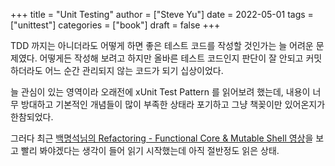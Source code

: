 +++
title = "Unit Testing"
author = ["Steve Yu"]
date = 2022-05-01
tags = ["unittest"]
categories = ["book"]
draft = false
+++

TDD 까지는 아니더라도 어떻게 하면 좋은 테스트 코드를 작성할 것인가는 늘 어려운 문제였다. 어떻게든 작성해 보려고 하지만 올바른 테스트 코드인지 판단이 잘 안되고 커밋하더라도 어느 순간 관리되지 않는 코드가 되기 십상이었다.

늘 관심이 있는 영역이라 오래전에 xUnit Test Pattern 를 읽어보려 했는데, 내용이 너무 방대하고 기본적인 개념들이 많이 부족한 상태라 포기하고 그냥 책꽂이만 있어온지가 한참되었다.

그러다 최근 [백명석님의 Refactoring - Functional Core &amp; Mutable Shell 영상](https://www.youtube.com/watch?v=Qr_FxgpMuWA)을 보고 빨리 봐야겠다는 생각이 들어 읽기 시작했는데 아직 절반정도 읽은 상태.
